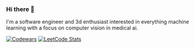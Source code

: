 ### Hi there 👋

I'm a software engineer and 3d enthusiast interested in everything machine learning with a focus on computer vision in medical ai.

<a href=https://www.codewars.com/users/smfkxx>![Codewars](https://github.r2v.ch/codewars?user=smfkxx&stroke=%23BB432C&top_languages=true?width=500&height=500)</a>
<a href=https://leetcode.com/smfkxx/>![LeetCode Stats](https://leetcard.jacoblin.cool/smfkxx?theme=dark&font=Noto%20Sans%20Symbols%202?width=500&height=500)</a>
